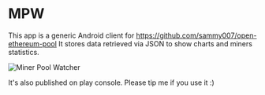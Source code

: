 # MPW

This app is a generic Android client for https://github.com/sammy007/open-ethereum-pool
It stores data retrieved via JSON to show charts and miners statistics.

![Miner Pool Watcher]()

It's also published on play console. Please tip me if you use it :)
